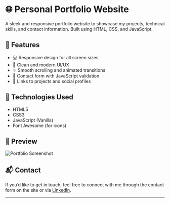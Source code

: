 # 🌐 Personal Portfolio Website

A sleek and responsive portfolio website to showcase my projects, technical skills, and contact information. Built using HTML, CSS, and JavaScript.

## 🚀 Features

- 💻 Responsive design for all screen sizes
- 🎨 Clean and modern UI/UX
- ✨ Smooth scrolling and animated transitions
- 📇 Contact form with JavaScript validation
- 🔗 Links to projects and social profiles

## 📁 Technologies Used

- HTML5
- CSS3
- JavaScript (Vanilla)
- Font Awesome (for icons)

## 📸 Preview

![Portfolio Screenshot](preview.png)  

## 📬 Contact

If you’d like to get in touch, feel free to connect with me through the contact form on the site or via [LinkedIn](https://www.linkedin.com/in/lakshay-singh-288899370/).


---

